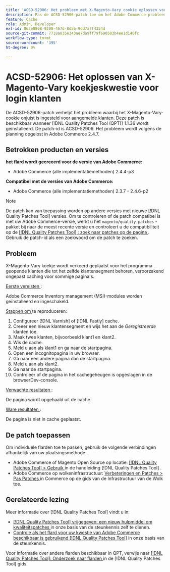 ```yaml
---
title: 'ACSD-52906: Het probleem met X-Magento-Vary cookie oplossen voor het in cache plaatsen van aangemelde klanten'
description: Pas de ACSD-52906-patch toe om het Adobe Commerce-probleem op te lossen waarbij het X-Magento-Vary-cookie onjuist is ingesteld voor aangemelde klanten.
feature: Cache
role: Admin, Developer
exl-id: 863e0808-9208-467d-8d56-9dd7a7f4354d
source-git-commit: 7718a835e343ae7da9ff79f690503b4ee1d140fc
workflow-type: tm+mt
source-wordcount: '395'
ht-degree: 0%

---
```


# ACSD-52906: Het oplossen van X-Magento-Vary koekjeskwestie voor login klanten

De ACSD-52906-patch verhelpt het probleem waarbij het X-Magento-Vary-cookie onjuist is ingesteld voor aangemelde klanten. Deze patch is beschikbaar wanneer [!DNL Quality Patches Tool (QPT)] 1.1.36 wordt geïnstalleerd. De patch-id is ACSD-52906. Het probleem wordt volgens de planning opgelost in Adobe Commerce 2.4.7.

## Betrokken producten en versies

**het flard wordt gecreeerd voor de versie van Adobe Commerce:**

* Adobe Commerce (alle implementatiemethoden) 2.4.4-p3

**Compatibel met de versies van Adobe Commerce:**

* Adobe Commerce (alle implementatiemethoden) 2.3.7 - 2.4.6-p2

>[!NOTE]
>
>De patch kan van toepassing worden op andere versies met nieuwe [!DNL Quality Patches Tool] versies. Om te controleren of de patch compatibel is met uw Adobe Commerce-versie, werkt u het `magento/quality-patches` -pakket bij naar de meest recente versie en controleert u de compatibiliteit op de [[!DNL Quality Patches Tool] : zoek naar patches op de pagina ](https://experienceleague.adobe.com/tools/commerce-quality-patches/index.html) . Gebruik de patch-id als een zoekwoord om de patch te zoeken.

## Probleem

X-Magento-Vary koekje wordt verkeerd geplaatst voor het programma geopende klanten die tot het zelfde klantensegment behoren, veroorzakend ongepast caching voor sommige pagina&#39;s.

<u> Eerste vereisten </u>:

Adobe Commerce Inventory management (MSI)-modules worden geïnstalleerd en ingeschakeld.

<u> Stappen om </u> te reproduceren:

1. Configureer [!DNL Varnish] of [!DNL Fastly] cache.
1. Creeer een nieuw klantensegment en wijs het aan de *Geregistreerde* klanten toe.
1. Maak twee klanten, bijvoorbeeld klant1 en klant2.
1. Wis de cache.
1. Meld u aan als klant1 en ga naar de startpagina.
1. Open een incognitopagina in uw browser.
1. Ga naar een andere pagina dan de startpagina.
1. Meld u aan als klant2.
1. Ga naar de startpagina.
1. Controleer of de pagina in het cachegeheugen is opgeslagen in de browserDev-console.

<u> Verwachte resultaten </u>:

De pagina wordt opgehaald uit de cache.

<u> Ware resultaten </u>:

De pagina is niet in cache geplaatst.

## De patch toepassen

Om individuele flarden toe te passen, gebruik de volgende verbindingen afhankelijk van uw plaatsingsmethode:

* Adobe Commerce of Magento Open Source op locatie: [[!DNL Quality Patches Tool]  > Gebruik ](https://experienceleague.adobe.com/docs/commerce-operations/tools/quality-patches-tool/usage.html) in de handleiding [!DNL Quality Patches Tool] .
* Adobe Commerce op wolkeninfrastructuur: [ Verbeteringen en Patches > Pas Patches ](https://experienceleague.adobe.com/docs/commerce-cloud-service/user-guide/develop/upgrade/apply-patches.html) in Commerce op de gids van de Infrastructuur van de Wolk toe.

## Gerelateerde lezing

Meer informatie over [!DNL Quality Patches Tool] vindt u in:

* [[!DNL Quality Patches Tool]  vrijgegeven: een nieuw hulpmiddel om kwaliteitspatches ](/help/announcements/adobe-commerce-announcements/magento-quality-patches-released-new-tool-to-self-serve-quality-patches.md) in onze basis van de steunkennis zelf te dienen.
* [ Controle als het flard voor uw kwestie van Adobe Commerce beschikbaar is gebruikend  [!DNL Quality Patches Tool]](/help/support-tools/patches-available-in-qpt-tool/check-patch-for-magento-issue-with-magento-quality-patches.md) in onze basis van de steunkennis.

Voor informatie over andere flarden beschikbaar in QPT, verwijs naar [[!DNL Quality Patches Tool]: Onderzoek naar flarden ](https://experienceleague.adobe.com/tools/commerce-quality-patches/index.html) in de [!DNL Quality Patches Tool] gids.
